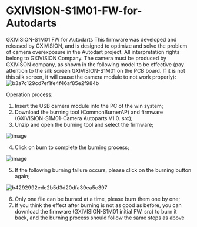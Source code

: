 # GXIVISION-S1M01-FW-for-Autodarts
GXIVISION-S1M01 FW for Autodarts
This firmware was developed and released by GXIVISION, and is designed to optimize and solve the problem of camera overexposure in the Autodart project. All interpretation rights belong to GXIVISION Company.
The camera must be produced by GXIVISON company, as shown in the following model to be effective (pay attention to the silk screen GXIVISION-S1M01 on the PCB board. If it is not this silk screen, it will cause the camera module to not work properly):
![b3a7c129cd7ef1fe4f46af85e2f984b](https://github.com/Mike-chunsheng/GXIVISION-S1M01-FW-for-Autodarts/assets/169350690/7b0bf191-5d65-47ff-bdaf-a2691c8af5a6)

Operation process:
1. Insert the USB camera module into the PC of the win system;
2. Download the burning tool (CommonBurnerAP) and firmware (GXIVISION-S1M01-Camera Autoparts V1.0. src);
3. Unzip and open the burning tool and select the firmware;

![image](https://github.com/Mike-chunsheng/GXIVISION-S1M01-FW-for-Autodarts/assets/169350690/e475bee4-289a-42ea-af84-f76534e984dc)

4. Click on burn to complete the burning process;

![image](https://github.com/Mike-chunsheng/GXIVISION-S1M01-FW-for-Autodarts/assets/169350690/7ae2af44-fa75-484f-bdaa-adc2f45737e9)

5. If the following burning failure occurs, please click on the burning button again;

![b4292992ede2b5d3d20dfa39ea5c397](https://github.com/Mike-chunsheng/GXIVISION-S1M01-FW-for-Autodarts/assets/169350690/ce426dd8-f98b-4b57-90cf-da57c4563e4b)

6. Only one file can be burned at a time, please burn them one by one;
7. If you think the effect after burning is not as good as before, you can download the firmware (GXIVISION-S1M01 initial FW. src) to burn it back, and the burning process should follow the same steps as above
